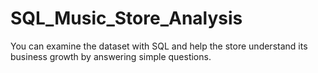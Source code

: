 # SQL_Music_Store_Analysis

You can examine the dataset with SQL and help the store understand its business growth by answering simple questions.

